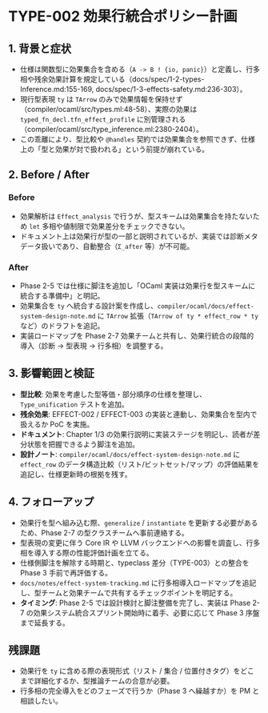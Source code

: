# TYPE-002 効果行統合ポリシー計画

## 1. 背景と症状
- 仕様は関数型に効果集合を含める（`A -> B ! {io, panic}`）と定義し、行多相や残余効果計算を規定している（docs/spec/1-2-types-Inference.md:155-169, docs/spec/1-3-effects-safety.md:236-303）。  
- 現行型表現 `ty` は `TArrow` のみで効果情報を保持せず（compiler/ocaml/src/types.ml:48-58）、実際の効果は `typed_fn_decl.tfn_effect_profile` に別管理される（compiler/ocaml/src/type_inference.ml:2380-2404）。  
- この乖離により、型比較や `@handles` 契約では効果集合を参照できず、仕様上の「型と効果が対で扱われる」という前提が崩れている。

## 2. Before / After
### Before
- 効果解析は `Effect_analysis` で行うが、型スキームは効果集合を持たないため `let` 多相や値制限で効果差分をチェックできない。  
- ドキュメント上は効果行が型の一部と説明されているが、実装では診断メタデータ扱いであり、自動整合（`Σ_after` 等）が不可能。

### After
- Phase 2-5 では仕様に脚注を追加し「OCaml 実装は効果行を型スキームに統合する準備中」と明記。  
- 効果集合を `ty` へ統合する設計案を作成し、`compiler/ocaml/docs/effect-system-design-note.md` に `TArrow` 拡張（`TArrow of ty * effect_row * ty` など）のドラフトを追記。  
- 実装ロードマップを Phase 2-7 効果チームと共有し、効果行統合の段階的導入（診断 → 型表現 → 行多相）を調整する。

## 3. 影響範囲と検証
- **型比較**: 効果を考慮した型等価・部分順序の仕様を整理し、`Type_unification` テストを追加。  
- **残余効果**: EFFECT-002 / EFFECT-003 の実装と連動し、効果集合を型内で扱えるか PoC を実施。  
- **ドキュメント**: Chapter 1/3 の効果行説明に実装ステージを明記し、読者が差分状態を把握できるよう脚注を追加。
- **設計ノート**: `compiler/ocaml/docs/effect-system-design-note.md` に `effect_row` のデータ構造比較（リスト/ビットセット/マップ）の評価結果を追記し、仕様更新時の根拠を残す。

## 4. フォローアップ
- 効果行を型へ組み込む際、`generalize` / `instantiate` を更新する必要があるため、Phase 2-7 の型クラスチームへ事前連絡する。  
- 型表現の変更に伴う Core IR や LLVM バックエンドへの影響を調査し、行多相を導入する際の性能評価計画を立てる。  
- 仕様側脚注を解除する時期と、typeclass 差分（TYPE-003）との整合を Phase 3 手前で再評価する。
- `docs/notes/effect-system-tracking.md` に行多相導入ロードマップを追記し、型チームと効果チームで共有するチェックポイントを明記する。
- **タイミング**: Phase 2-5 では設計検討と脚注整備を完了し、実装は Phase 2-7 の効果システム統合スプリント開始時に着手、必要に応じて Phase 3 序盤まで延長する。

## 残課題
- 効果行を `ty` に含める際の表現形式（リスト / 集合 / 位置付きタグ）をどこまで詳細化するか、型推論チームの合意が必要。  
- 行多相の完全導入をどのフェーズで行うか（Phase 3 へ繰越すか）を PM と相談したい。
